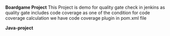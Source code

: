 **Boardgame Project**
This Project is demo for quality gate check in jenkins as quality gate includes code coverage as one of the condition
for code coverage calculation we have code coverage plugin in pom.xml file

**Java-project**
